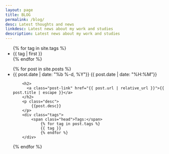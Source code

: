 ```yaml
---
layout: page
title: BLOG
permalink: /blog/
desc: Latest thoughts and news
linkdesc: Latest news about my work and studies
description: Latest news about my work and studies
---
```

<div class="horizontal-center">
<ul class="blog-categories">
{% for tag in site.tags %}
	<li>
		{{ tag | first }}
	</li>
{% endfor %}
</ul>
</div>
<ul class="post-list">
{% for post in site.posts %}
<li>
	<span class="post-meta">
		<i class="fa fa-calendar" aria-hidden="true"></i>
		{{ post.date | date: "%b %-d, %Y"}} 
		<i class="fa fa-clock-o" aria-hidden="true"></i>
		{{ post.date | date: "%H:%M"}}
	</span>

        <h2>
          <a class="post-link" href="{{ post.url | relative_url }}">{{ post.title | escape }}</a>
        </h2>
        <p class="desc">
        	{{post.desc}}
    	</p>
    	<div class="tags">
            <span class="head">Tags:</span>
        		{% for tag in post.tags %}
        		{{ tag }}
        		{% endfor %}
    	</div>
</li>
{% endfor %}
</ul>